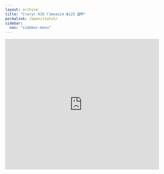 ```yaml
---
layout: archive
title: "Статут КЗО Гімназія №125 ДМР"
permalink: /open/statut/
sidebar:
  nav: "sidebar-menu"
---
```


<div style="left: 0; width: 100%; height: 0; position: relative; padding-bottom: 85.0847%;"><iframe src="https://drive.google.com/file/d/1dSSz1LnOEd2ml4Td_yi3-DW8Gp5AKho1/preview" style="border: 0; top: 0; left: 0; width: 100%; height: 100%; position: absolute;" allowfullscreen></iframe></div>
